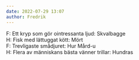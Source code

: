 ```yaml
---
date: 2022-07-29 13:07
author: Fredrik
---
```

F: Ett kryp som gör ointressanta ljud: Skvalbagge   
H: Fisk med lättuggat kött: Mört   
F: Trevligaste smådjuret: Hur Mård-u   
H: Flera av människans bästa vänner trillar: Hundras   

